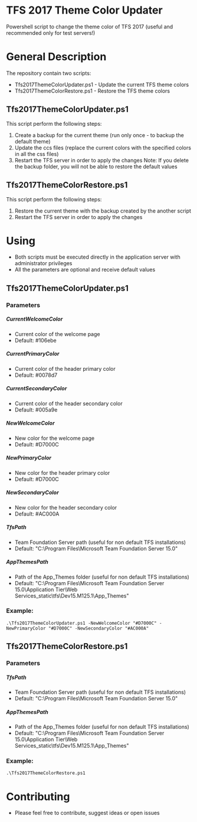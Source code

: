 # TFS 2017 Theme Color Updater
Powershell script to change the theme color of TFS 2017 (useful and recommended only for test servers!)

# General Description
The repository contain two scripts: 
- Tfs2017ThemeColorUpdater.ps1 - Update the current TFS theme colors
- Tfs2017ThemeColorRestore.ps1 - Restore the TFS theme colors

## Tfs2017ThemeColorUpdater.ps1
This script perform the following steps: 
1.	Create a backup for the current theme (run only once - to backup the default theme)
2.	Update the ccs files (replace the current colors with the specified colors in all the css files)
3.	Restart the TFS server in order to apply the changes
Note: If you delete the backup folder, you will not be able to restore the default values

## Tfs2017ThemeColorRestore.ps1
This script perform the following steps: 
1.	Restore the current theme with the backup created by the another script
2.	Restart the TFS server in order to apply the changes

# Using
- Both scripts must be executed directly in the application server with administrator privileges  
- All the parameters are optional and receive default values

## Tfs2017ThemeColorUpdater.ps1

### Parameters

##### CurrentWelcomeColor 
- Current color of the welcome page 
- Default: #106ebe

##### CurrentPrimaryColor 
- Current color of the header primary color 
- Default: #0078d7

##### CurrentSecondaryColor 
- Current color of the header secondary color 
- Default: #005a9e

##### NewWelcomeColor 
- New color for the welcome page 
- Default: #D7000C

##### NewPrimaryColor 
- New color for the header primary color 
- Default: #D7000C

##### NewSecondaryColor 
- New color for the header secondary color 
- Default: #AC000A

##### TfsPath 
- Team Foundation Server path (useful for non default TFS installations)
- Default: "C:\Program Files\Microsoft Team Foundation Server 15.0"

##### AppThemesPath 
- Path of the App_Themes folder (useful for non default TFS installations)
- Default: "C:\Program Files\Microsoft Team Foundation Server 15.0\Application Tier\Web Services\_static\tfs\Dev15.M125.1\App_Themes"

### Example:
```
.\Tfs2017ThemeColorUpdater.ps1 -NewWelcomeColor "#D7000C" -NewPrimaryColor "#D7000C" -NewSecondaryColor "#AC000A"
```

## Tfs2017ThemeColorRestore.ps1

### Parameters

##### TfsPath 
- Team Foundation Server path (useful for non default TFS installations)
- Default: "C:\Program Files\Microsoft Team Foundation Server 15.0"

##### AppThemesPath 
- Path of the App_Themes folder (useful for non default TFS installations)
- Default: "C:\Program Files\Microsoft Team Foundation Server 15.0\Application Tier\Web Services\_static\tfs\Dev15.M125.1\App_Themes"

### Example:
```
.\Tfs2017ThemeColorRestore.ps1
```

# Contributing
- Please feel free to contribute, suggest ideas or open issues

